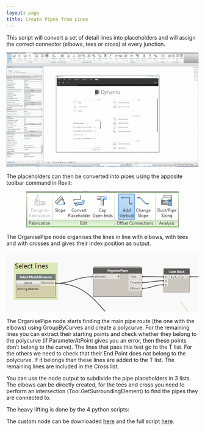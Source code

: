 ```yaml
---
layout: page
title: Create Pipes from Lines
---
```


<style>

.overlay {
  fill: none;
  pointer-events: all;
}
    </style>
    
<script src="//code.jquery.com/jquery.js"></script>

<script src="//d3js.org/d3.v3.min.js"></script>

This script will convert a set of detail lines into placeholders and will assign the correct connector (elbows, tees or cross) at every junction. 

<img src="/scripts/img/dwgToPipes.gif" width="720">

The placeholders can then be converted into pipes using the apposite toolbar command in Revit:

<img src="/scripts/img/pipes1.PNG" width="400" style="display:block; margin-left: auto; margin-right: auto;">

The OrganisePipe node organises the lines in line with elbows, with tees and with crosses and gives their index position as output. 

<img src="/scripts/img/pipes2.PNG" width="720">

The OrganisePipe node starts finding the main pipe route (the one with the elbows) using GroupByCurves and create a polycurve. For the remaining lines you can extract their starting points and check whether they belong to the polycurve (if ParameterAtPoint gives you an error, then these points don’t belong to the curve). The lines that pass this test go to the T list. For the others we need to check that their End Point does not belong to the polycurve. If it belongs than these lines are added to the T list. The remaining lines are included in the Cross list.

You can use the node output to subdivide the pipe placeholders in 3 lists. The elbows can be directly created, for the tees and cross you need to perform an intersection (Tool.GetSurroundingElement) to find the pipes they are connected to.

<div id="imageContainer1"></div>

The heavy lifting is done by the 4 python scripts:

<div id="imageContainer2"></div>
<div id="imageContainer3"></div>
<div id="imageContainer4"></div>
<div id="imageContainer5"></div>

The custom node can be downloaded [here](https://drive.google.com/open?id=0BxH7XsYIEQEhVkkya2NNYjhXQ1k) and the full script [here](https://drive.google.com/open?id=0BxH7XsYIEQEhbFRYTWFDYWppR0U).


<script>  
var imgHeight = 635, imgWidth = 720,      
    width =  720, height = 385,             
    translate0 = [0, -150], scale0 = 1;  

svg1 = d3.select("#imageContainer1").append("svg")
    .attr("width",  width + "px")
    .attr("height", height + "px");

svg1.append("rect")
    .attr("class", "overlay")
    .attr("width", width + "px")
    .attr("height", height + "px");

svg1 = svg1.append("g")
    .attr("transform", "translate(" + translate0 + ")scale(" + scale0 + ")")
    .call(d3.behavior.zoom().scaleExtent([1, 3]).on("zoom", zoom))
  .append("g");

svg1.append("image")
    .attr("width",  imgWidth + "px")
    .attr("height", imgHeight + "px")
    .attr("xlink:href", "/scripts/img/pipes3.PNG");

function zoom() {
  svg1.attr("transform", "translate(" + d3.event.translate + ")scale(" + d3.event.scale + ")");
  console.log("translate: " + d3.event.translate + ", scale: " + d3.event.scale);
  }
  </script>    
  
  <script>  
var imgHeight = 800, imgWidth = 720,      
    width =  720, height = 800,             
    translate0 = [0, 0], scale0 = 1;  

svg2 = d3.select("#imageContainer2").append("svg")
    .attr("width",  width + "px")
    .attr("height", height + "px");

svg2.append("rect")
    .attr("class", "overlay")
    .attr("width", width + "px")
    .attr("height", height + "px");

svg2 = svg2.append("g")
    .attr("transform", "translate(" + translate0 + ")scale(" + scale0 + ")")
    .call(d3.behavior.zoom().scaleExtent([1, 3]).on("zoom", zoom))
  .append("g");

svg2.append("image")
    .attr("width",  imgWidth + "px")
    .attr("height", imgHeight + "px")
    .attr("xlink:href", "/scripts/img/pipes4.PNG");

function zoom() {
  svg2.attr("transform", "translate(" + d3.event.translate + ")scale(" + d3.event.scale + ")");
  console.log("translate: " + d3.event.translate + ", scale: " + d3.event.scale);
  }
  </script>    
  
  <script>  
var imgHeight = 800, imgWidth = 720,      
    width =  720, height = 800,             
    translate0 = [0, 0], scale0 = 1;  

svg3 = d3.select("#imageContainer3").append("svg")
    .attr("width",  width + "px")
    .attr("height", height + "px");

svg3.append("rect")
    .attr("class", "overlay")
    .attr("width", width + "px")
    .attr("height", height + "px");

svg3 = svg3.append("g")
    .attr("transform", "translate(" + translate0 + ")scale(" + scale0 + ")")
    .call(d3.behavior.zoom().scaleExtent([1, 3]).on("zoom", zoom))
  .append("g");

svg3.append("image")
    .attr("width",  imgWidth + "px")
    .attr("height", imgHeight + "px")
    .attr("xlink:href", "/scripts/img/pipes5.PNG");

function zoom() {
  svg3.attr("transform", "translate(" + d3.event.translate + ")scale(" + d3.event.scale + ")");
  console.log("translate: " + d3.event.translate + ", scale: " + d3.event.scale);
  }
  </script>    

<script>  
var imgHeight = 800, imgWidth = 720,      
    width =  720, height = 800,             
    translate0 = [0, 0], scale0 = 1;  

svg4 = d3.select("#imageContainer4").append("svg")
    .attr("width",  width + "px")
    .attr("height", height + "px");

svg4.append("rect")
    .attr("class", "overlay")
    .attr("width", width + "px")
    .attr("height", height + "px");

svg4 = svg4.append("g")
    .attr("transform", "translate(" + translate0 + ")scale(" + scale0 + ")")
    .call(d3.behavior.zoom().scaleExtent([1, 3]).on("zoom", zoom))
  .append("g");

svg4.append("image")
    .attr("width",  imgWidth + "px")
    .attr("height", imgHeight + "px")
    .attr("xlink:href", "/scripts/img/pipes6.PNG");

function zoom() {
  svg4.attr("transform", "translate(" + d3.event.translate + ")scale(" + d3.event.scale + ")");
  console.log("translate: " + d3.event.translate + ", scale: " + d3.event.scale);
  }
  </script>    

<script>  
var imgHeight = 800, imgWidth = 720,      
    width =  720, height = 800,             
    translate0 = [0, 0], scale0 = 1;  

svg5 = d3.select("#imageContainer5").append("svg")
    .attr("width",  width + "px")
    .attr("height", height + "px");

svg5.append("rect")
    .attr("class", "overlay")
    .attr("width", width + "px")
    .attr("height", height + "px");

svg5 = svg5.append("g")
    .attr("transform", "translate(" + translate0 + ")scale(" + scale0 + ")")
    .call(d3.behavior.zoom().scaleExtent([1, 3]).on("zoom", zoom))
  .append("g");

svg5.append("image")
    .attr("width",  imgWidth + "px")
    .attr("height", imgHeight + "px")
    .attr("xlink:href", "/scripts/img/pipes7.PNG");

function zoom() {
  svg5.attr("transform", "translate(" + d3.event.translate + ")scale(" + d3.event.scale + ")");
  console.log("translate: " + d3.event.translate + ", scale: " + d3.event.scale);
  }
  </script>    
